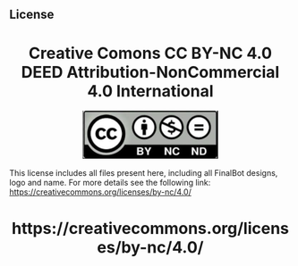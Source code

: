 ## License

<h1 align="center">Creative Comons CC BY-NC 4.0 DEED
Attribution-NonCommercial 4.0 International</h1> 

<p align="center">
  <img src="/Img/CC_BY_NC_4_0.jpg" />

This license includes all files present here, including all FinalBot designs, logo and name.
For more details see the following link:
https://creativecommons.org/licenses/by-nc/4.0/

<h1 align="center">https://creativecommons.org/licenses/by-nc/4.0/</h1> 
